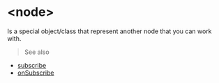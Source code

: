 # &lt;node&gt;

Is a special object/class that represent another node that you can work with.


> See also
- [subscribe](/api/javascript/subscribe)
- [onSubscribe](/api/javascript/onSubscribe)
